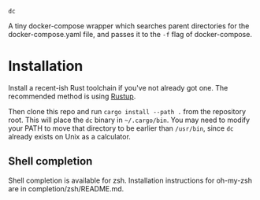 `dc`

A tiny docker-compose wrapper which searches parent directories for the docker-compose.yaml file, and passes it to the `-f` flag of docker-compose.

# Installation

Install a recent-ish Rust toolchain if you've not already got one. The recommended method is using [Rustup](https://rustup.rs/).

Then clone this repo and run `cargo install --path .` from the repository root. This will place the `dc` binary in `~/.cargo/bin`. You may need to modify your PATH to move that directory to be earlier than `/usr/bin`, since `dc` already exists on Unix as a calculator.

## Shell completion

Shell completion is available for zsh. Installation instructions for oh-my-zsh are in completion/zsh/README.md.

